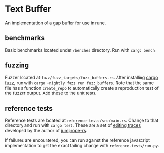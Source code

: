 # Text Buffer
An implementation of a gap buffer for use in rune.

## benchmarks
Basic benchmarks located under `/benches` directory. Run with `cargo bench`

## fuzzing
Fuzzer located at `fuzz/fuzz_targets/fuzz_buffers.rs`. After installing [cargo fuzz](https://crates.io/crates/cargo-fuzz), run with `cargo +nightly fuzz run fuzz_buffers`. Note that the same file has a function `create_repo` to automatically create a reproduction test of the fuzzer output. Add these to the unit tests.

## reference tests
Reference tests are located at `reference-tests/src/main.rs`. Change to that directory and run with `cargo test`. These are a set of [editing traces](https://github.com/josephg/editing-traces) developed by the author of [jumprope-rs](https://github.com/josephg/jumprope-rs).

If failures are encountered, you can run against the reference javascript implementation to get the exact failing change with `reference-tests/run.py`.
